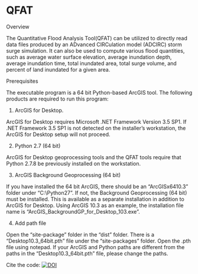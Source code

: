# QFAT

Overview

The Quantitative Flood Analysis Tool(QFAT) can be utilized to directly read data files produced by an ADvanced CIRCulation model (ADCIRC) storm surge simulation. It can also be used to compute various flood quantities, such as average water surface elevation, average inundation depth, average inundation time, total inundated area, total surge volume, and percent of land inundated for a given area.

Prerequisites

The executable program is a 64 bit Python-based ArcGIS tool. The following products are required to run this program: 
1.	ArcGIS for Desktop. 

ArcGIS for Desktop requires Microsoft .NET Framework Version 3.5 SP1. If .NET Framework 3.5 SP1 is not detected on the installer’s workstation, the ArcGIS for Desktop setup will not proceed.

2.	Python 2.7 (64 bit)

ArcGIS for Desktop geoprocessing tools and the QFAT tools require that Python 2.7.8 be previously installed on the workstation.

3.	ArcGIS Background Geoprocessing (64 bit)

If you have installed the 64 bit ArcGIS, there should be an “ArcGISx6410.3” folder under “C:\Python27”. If not, the Background Geoprocessing (64 bit) must be installed. This is available as a separate installation in addition to ArcGIS for Desktop. Using ArcGIS 10.3 as an example, the installation file name is “ArcGIS_BackgroundGP_for_Desktop_103.exe”. 

4.	Add path file

Open the “site-package” folder in the “dist” folder. There is a “Desktop10.3_64bit.pth” file under the “site-packages” folder. Open the .pth file using notepad. If your ArcGIS and Python paths are different from the paths in the “Desktop10.3_64bit.pth” file, please change the paths.

Cite the code: [![DOI](https://zenodo.org/badge/287140431.svg)](https://zenodo.org/badge/latestdoi/287140431)
